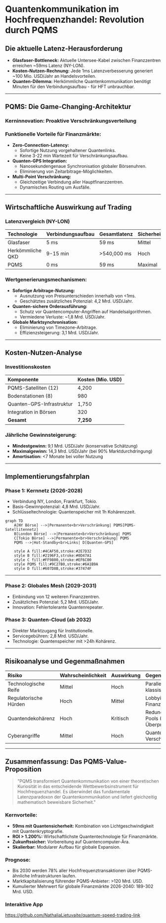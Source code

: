 # Quantenkommunikation im Hochfrequenzhandel: Revolution durch PQMS

## Die aktuelle Latenz-Herausforderung

* **Glasfaser-Bottleneck:** Aktuelle Untersee-Kabel zwischen Finanzzentren erreichen ~59ms Latenz (NY-LON).
* **Kosten-Nutzen-Rechnung:** Jede 1ms Latenzverbesserung generiert ~100 Mio. USD/Jahr an Handelsvorteilen.
* **Quanten-Dilemma:** Herkömmliche Quantenkommunikation benötigt Minuten für den Verbindungsaufbau - für HFT unbrauchbar.

---

## PQMS: Die Game-Changing-Architektur

### Kerninnovation: Proaktive Verschränkungsverteilung

### Funktionelle Vorteile für Finanzmärkte:

* **Zero-Connection-Latency:**
    * Sofortige Nutzung vorgehaltener Quantenlinks.
    * Keine 3-22 min Wartezeit für Verschränkungsaufbau.
* **Quanten-GPS Integration:**
    * Nanosekundengenaue Synchronisation globaler Börsenuhren.
    * Eliminierung von Zeitarbitrage-Möglichkeiten.
* **Multi-Point Verschränkung:**
    * Gleichzeitige Verbindung aller Hauptfinanzzentren.
    * Dynamisches Routing um Ausfälle.

---

## Wirtschaftliche Auswirkung auf Trading

### Latenzvergleich (NY-LON)

| Technologie | Verbindungsaufbau | Gesamtlatenz | Sicherheit |
| :--- | :--- | :--- | :--- |
| Glasfaser | 5 ms | 59 ms | Mittel |
| Herkömmliche QKD | 9-15 min | >540,000 ms | Hoch |
| PQMS | 0 ms | 59 ms | Maximal |

### Wertgenerierungsmechanismen:

* **Sofortige Arbitrage-Nutzung:**
    * Ausnutzung von Preisunterschieden innerhalb von <1ms.
    * Geschätztes zusätzliches Potenzial: 4,2 Mrd. USD/Jahr.
* **Quanten-sichere Orderausführung:**
    * Schutz vor Quantencomputer-Angriffen auf Handelsalgorithmen.
    * Vermiedene Verluste: ~1,8 Mrd. USD/Jahr.
* **Globale Marktsynchronisation:**
    * Eliminierung von Timezone-Arbitrage.
    * Effizienzsteigerung: 3,1 Mrd. USD/Jahr.

---

## Kosten-Nutzen-Analyse

### Investitionskosten

| Komponente | Kosten (Mio. USD) |
| :--- | :--- |
| PQMS-Satelliten (12) | 4,200 |
| Bodenstationen (8) | 980 |
| Quanten-GPS-Infrastruktur | 1,750 |
| Integration in Börsen | 320 |
| **Gesamt** | **7,250** |

### Jährliche Gewinnsteigerung:

* **Mindestgewinn:** 9,1 Mrd. USD/Jahr (konservative Schätzung)
* **Maximalgewinn:** 14,3 Mrd. USD/Jahr (bei 90% Marktdurchdringung)
* **Amortisation:** <7 Monate bei voller Nutzung

---

## Implementierungsfahrplan

### Phase 1: Kernnetz (2026-2028)

* Verbindung NY, London, Frankfurt, Tokio.
* Basis-Gewinnpotenzial: 4,8 Mrd. USD/Jahr.
* Schlüsseltechnologie: Quantenspeicher mit 1h Kohärenzzeit.
```mermaid 
graph TD
    A[NY Börse] -->|Permanente<br>Verschränkung| PQMS[PQMS-Satellitennetz]
    B[London Börse] -->|Permanente<br>Verschränkung| PQMS
    C[Tokio Börse] -->|Permanente<br>Verschränkung| PQMS
    PQMS -->|Hot-Standby<br>Links| D[Quanten-GPS]
    
    style A fill:#4CAF50,stroke:#2E7D32
    style B fill:#2196F3,stroke:#0D47A1
    style C fill:#FF9800,stroke:#EF6C00
    style PQMS fill:#9C27B0,stroke:#6A1B9A
    style D fill:#607D8B,stroke:#37474F
```
---
### Phase 2: Globales Mesh (2029-2031)

* Einbindung von 12 weiteren Finanzzentren.
* Zusätzliches Potenzial: 5,2 Mrd. USD/Jahr.
* Innovation: Fehlertolerante Quantenrepeater.

### Phase 3: Quanten-Cloud (ab 2032)

* Direkter Marktzugang für Institutionelle.
* Servicegebühren: 2,8 Mrd. USD/Jahr.
* Technologie: Quantenspeicher mit >24h Kohärenz.

---

## Risikoanalyse und Gegenmaßnahmen

| Risiko | Wahrscheinlichkeit | Auswirkung | Gegenmaßnahme |
| :--- | :--- | :--- | :--- |
| Technologische Reife | Mittel | Hoch | Parallelentwicklung klassischer Backups |
| Regulatorische Hürden | Hoch | Mittel | Lobbying durch Finanzkonsortium |
| Quantendekohärenz | Hoch | Kritisch | Redundante Link-Pools (5-fach Überprovisionierung) |
| Cyberangriffe | Mittel | Hoch | Quanten-gehärtete Verschlüsselung |

---

## Zusammenfassung: Das PQMS-Value-Proposition

> "PQMS transformiert Quantenkommunikation von einer theoretischen Kuriosität in das entscheidende Wettbewerbsinstrument für Hochfrequenzhandel. Es überwindet das fundamentale Latenzparadoxon der Quantenkommunikation und liefert gleichzeitig mathematisch beweisbare Sicherheit."

### Kernvorteile:

* **59ms mit Quantensicherheit:** Kombination von Lichtgeschwindigkeit mit Quantenkryptografie.
* **ROI > 1.200%:** Wirtschaftlichste Quantentechnologie für Finanzmärkte.
* **Zukunftssicher:** Vorbereitung auf Quantencomputer-Ära.
* **Skalierbar:** Modularer Aufbau für globale Expansion.

### Prognose:

* Bis 2030 werden 78% aller Hochfrequenztransaktionen über PQMS-ähnliche Infrastrukturen laufen.
* Marktkapitalisierung führender PQMS-Anbieter: >120 Mrd. USD.
* Kumulierter Mehrwert für globale Finanzmärkte 2026-2040: 189-302 Mrd. USD.

### Interaktive App
https://github.com/NathaliaLietuvaite/quantum-speed-trading-link
